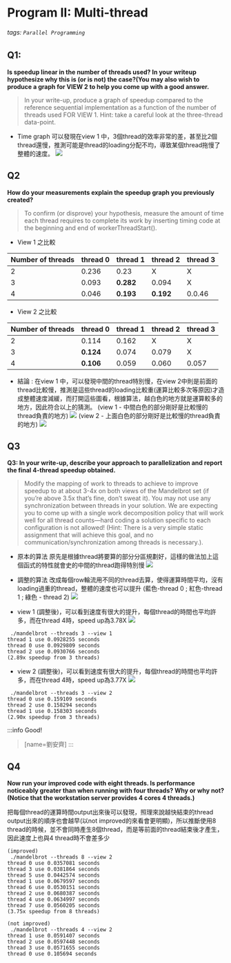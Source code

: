 # Program II: Multi-thread

###### tags: `Parallel Programming`

## Q1: 

**Is speedup linear in the number of threads used? In your writeup hypothesize why this is (or is not) the case?(You may also wish to produce a graph for VIEW 2 to help you come up with a good answer.**
> In your write-up, produce a graph of speedup compared to the reference sequential implementation as a function of the number of threads used FOR VIEW 1.
> Hint: take a careful look at the three-thread data-point.

- Time graph
可以發現在view 1 中，3個thread的效率非常的差，甚至比2個thread還慢，推測可能是thread的loading分配不均，導致某個thread拖慢了整體的速度。
![](https://i.imgur.com/USrVisR.png)


## Q2
**How do your measurements explain the speedup graph you previously created?**
> To confirm (or disprove) your hypothesis, measure the amount of time each thread requires to complete its work by inserting timing code at the beginning and end of workerThreadStart(). 

- View 1 之比較

| Number of threads | thread    0 | thread    1 | thread    2 | thread    3 |
| ----------------- | ----------- | ----------- | ----------- | ----------- |
| 2                 | 0.236       | 0.23        | X           | X           |
| 3                 | 0.093       | **0.282**   | 0.094       | X           |
| 4                 | 0.046       | **0.193**   | **0.192**   | 0.0.46      |

- View 2 之比較

| Number of threads | thread    0 | thread    1 | thread    2 | thread    3 |
| ----------------- | ----------- | ----------- | ----------- | ----------- |
| 2                 | 0.114       | 0.162       | X           | X           |
| 3                 | **0.124**       | 0.074       | 0.079       | X           |
| 4                 | **0.106**       | 0.059       | 0.060       | 0.057       |

- 結論 : 在view 1 中，可以發現中間的thread特別慢，在view 2中則是前面的thread比較慢，推測是這些thread的loading比較重(運算比較多次等原因)才造成整體速度減緩，而打開這些圖看，根據算法，越白色的地方就是運算較多的地方，因此符合以上的猜測。
(view 1 - 中間白色的部分剛好是比較慢的thread負責的地方)
![](https://i.imgur.com/CnL3MR7.png)
(view 2 - 上面白色的部分剛好是比較慢的thread負責的地方)
![](https://i.imgur.com/SGCDRQk.png)

## Q3
**Q3: In your write-up, describe your approach to parallelization and report the final 4-thread speedup obtained.**
> Modify the mapping of work to threads to achieve to improve speedup to at about 3-4x on both views of the Mandelbrot set (if you’re above 3.5x that’s fine, don’t sweat it). You may not use any synchronization between threads in your solution. We are expecting you to come up with a single work decomposition policy that will work well for all thread counts—hard coding a solution specific to each configuration is not allowed! (Hint: There is a very simple static assignment that will achieve this goal, and no communication/synchronization among threads is necessary.).

- 原本的算法
原先是根據thread將要算的部分分區規劃好，這樣的做法加上這個函式的特性就會史的中間的thread跑得特別慢
 ![](https://i.imgur.com/GQZ9sJv.png)
- 調整的算法
改成每個row輪流用不同的thread去算，使得運算時間平均，沒有loading過重的thread，整體的速度也可以提升
(藍色-thread 0 ; 紅色-thread 1 ; 綠色 - thread 2)
![](https://i.imgur.com/UWYJXWj.png)

- view 1 (調整後)，可以看到速度有很大的提升，每個thread的時間也平均許多，而在thread 4時，speed up為3.78X
![](https://i.imgur.com/jjvkz9m.png)
```cpp=
 ./mandelbrot --threads 3 --view 1
thread 1 use 0.0928255 seconds
thread 0 use 0.0929809 seconds
thread 2 use 0.0930766 seconds
(2.89x speedup from 3 threads)
```

- view 2 (調整後)，可以看到速度有很大的提升，每個thread的時間也平均許多，而在thread 4時，speed up為3.77X
![](https://i.imgur.com/cy5sJhl.png)
```cpp=
 ./mandelbrot --threads 3 --view 2
thread 0 use 0.159109 seconds
thread 2 use 0.158294 seconds
thread 1 use 0.158303 seconds
(2.90x speedup from 3 threads)
```

:::info
Good! 
> [name=劉安齊]
:::

## Q4
**Now run your improved code with eight threads. Is performance noticeably greater than when running with four threads? Why or why not? (Notice that the workstation server provides 4 cores 4 threads.)**

把每個thread的運算時間output出來後可以發現，照理來說越快結束的thread output出來的順序也會越早(以not improved的來看會更明顯)，所以推斷使用8 thread的時候，並不會同時產生8個thread，而是等前面的thread結束後才產生，因此速度上也與4 thread時不會差多少

```cpp=
(improved)
 ./mandelbrot --threads 8 --view 2
thread 0 use 0.0357081 seconds
thread 3 use 0.0381864 seconds
thread 5 use 0.0442574 seconds
thread 1 use 0.0679597 seconds
thread 6 use 0.0530151 seconds
thread 2 use 0.0680387 seconds
thread 4 use 0.0634997 seconds
thread 7 use 0.0560205 seconds
(3.75x speedup from 8 threads)
```

```cpp=
(not improved)
 ./mandelbrot --threads 4 --view 2
thread 1 use 0.0591407 seconds
thread 2 use 0.0597448 seconds
thread 3 use 0.0571655 seconds
thread 0 use 0.105694 seconds
```